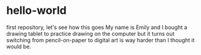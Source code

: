 # hello-world
first repository, let's see how this goes
My name is Emily and I bought a drawing tablet to practice drawing on the computer but it turns out switching from pencil-on-paper to digital art is way harder than I thought it would be.
